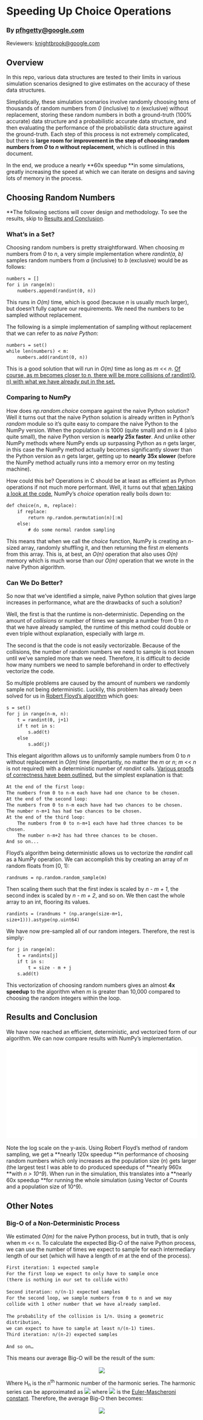 # **Speeding Up Choice Operations**


### By pfhgetty@google.com
Reviewers: knightbrook@google.com

## Overview

In this repo, various data structures are tested to their limits in various simulation scenarios designed to give estimates on the accuracy of these data structures.

Simplistically, these simulation scenarios involve randomly choosing tens of thousands of random numbers from _0_ (inclusive) to _n_ (exclusive) without replacement, storing these random numbers in both a ground-truth (100% accurate) data structure and a probabilistic accurate data structure, and then evaluating the performance of the probabilistic data structure against the ground-truth. Each step of this process is not extremely complicated, but there is **large room for improvement in the step of choosing random numbers from _0_ to _n_ without replacement**, which is outlined in this document.

In the end, we produce a nearly **60x speedup **in some simulations, greatly increasing the speed at which we can iterate on designs and saving lots of memory in the process.


## <span>Choosing Random Numbers</span>

**The following sections will cover design and methodology. To see the results, skip to <a href='#results'>Results and Conclusion</a>.


### What’s in a Set?

Choosing random numbers is pretty straightforward. When choosing _m_ numbers from _0_ to _n_, a very simple implementation where _randint(a, b)_ samples random numbers from _a_ (inclusive) to _b_ (exclusive) would be as follows:


```
numbers = []
for i in range(m):
    numbers.append(randint(0, n))
```


This runs in _O(m)_ time, which is good (because _n_ is usually much larger), but doesn’t fully capture our requirements. We need the numbers to be sampled without replacement.

The following is a simple implementation of sampling without replacement that we can refer to as _naive Python_:


```
numbers = set()
while len(numbers) < m:
    numbers.add(randint(0, n))
```


This is a good solution that will run in _O(m)_ time as long as _m_ <&lt; _n_.
<a href='#bigo'>Of course, as m becomes closer to n, there will be more collisions of randint(0, n) with what we have already put in the set.</a>


### Comparing to NumPy

How does _np.random.choice_ compare against the naive Python solution? Well it turns out that the naive Python solution is 
already written in Python’s _random_ module so it’s quite easy to compare the naive Python to the NumPy version. 
When the population _n_ is 1000 (quite small) and _m_ is 4 (also quite small), the naive Python version is **nearly 25x faster**.
And unlike other NumPy methods where NumPy ends up surpassing Python as _n_ gets larger, in this case the NumPy method actually becomes significantly
slower than the Python version as _n_ gets larger, getting up to **nearly** **35x slower** (before the NumPy method actually runs into a memory error 
on my testing machine).

How could this be? Operations in C should be at least as efficient as Python operations if not much more performant. 
Well, it  turns out that 
[when taking a look at the code](https://github.com/numpy/numpy/blob/maintenance/1.16.x/numpy/random/mtrand/mtrand.pyx#L1032), 
NumPy’s _choice_ operation really boils down to:


```
def choice(n, m, replace):
    if replace:
        return np.random.permutation(n)[:m]
    else:
        # do some normal random sampling
```


This means that when we call the _choice_ function, NumPy is creating an _n_-sized array, randomly shuffling it, 
and then returning the first _m_ elements from this array. This is, at best, an _O(n)_ operation that also uses _O(n)_
memory which is much worse than our _O(m)_ operation that we wrote in the naive Python algorithm.


### Can We Do Better?

So now that we’ve identified a simple, naive Python solution that gives large increases in performance, what are the drawbacks of such a solution?

Well, the first is that the runtime is non-deterministic. Depending on the amount of _collisions_ 
or number of times we sample a number from 0 to _n_ that we have already sampled, the runtime of this method
could double or even triple without explanation, especially with large _m_.

The second is that the code is not easily vectorizable. Because of the collisions, the number of random numbers 
we need to sample is not known until we’ve sampled more than we need. Therefore, it is difficult to decide how many numbers we need
to sample beforehand in order to effectively vectorize the code.

So multiple problems are caused by the amount of numbers we randomly sample not being deterministic. 
Luckily, this problem has already been solved for us in 
[Robert Floyd’s algorithm](https://fermatslibrary.com/s/a-sample-of-brilliance) which goes:


```
s = set()
for j in range(n-m, n):
    t = randint(0, j+1)
    if t not in s:
        s.add(t)
    else
        s.add(j)
```


This elegant algorithm allows us to uniformly sample numbers from 0 to _n_ without replacement in _O(m)_ time (importantly, 
no matter the _m_ or _n_; _m_ <&lt; _n_ is not required)
with a deterministic number of _randint_ calls. 
[Various proofs of correctness have been outlined](https://math.stackexchange.com/questions/178690/whats-the-proof-of-correctness-for-robert-floyds-algorithm-for-selecting-a-sin), 
but the simplest explanation is that:


```
At the end of the first loop: 
The numbers from 0 to n-m each have had one chance to be chosen. 
At the end of the second loop: 
The numbers from 0 to n-m each have had two chances to be chosen.
The number n-m+1 has had two chances to be chosen.
At the end of the third loop:
	The numbers from 0 to n-m+1 each have had three chances to be chosen.
	The number n-m+2 has had three chances to be chosen.
And so on...
```


Floyd’s algorithm being deterministic allows us to vectorize the 
_randint_ call as a NumPy operation. We can accomplish this by creating an array of _m_ random floats from [0, 1):


```
randnums = np.random.random_sample(m)
```


Then scaling them such that the first index is scaled by _n - m + 1_, the second index is scaled by _n - m + 2_, and so on. 
We then cast the whole array to an int, flooring its values.


```
randints = (randnums * (np.arange(size-m+1, size+1))).astype(np.uint64)
```


We have now pre-sampled all of our random integers. Therefore, the rest is simply:


```
for j in range(m):
    t = randints[j]
    if t in s:
        t = size - m + j
    s.add(t)
```


This vectorization of choosing random numbers gives an almost **4x speedup** to the algorithm when _m_ is greater than 10,000 compared to choosing the
random integers within the loop.


## <span id='results'>Results and Conclusion</span>

We have now reached an efficient, deterministic, and vectorized form of our algorithm. We can now compare results with NumPy’s implementation.

![Graph should be here.](img/choice_comparison.png "Comparison of choice methods.")

Note the log scale on the y-axis. Using Robert Floyd’s method of random sampling, we get a **nearly 120x speedup **in performance of choosing random numbers which only increases as the population size (_n_) gets larger (the largest test I was able to do produced speedups of **nearly 960x **with _n > 10^9_). When run in the simulation, this translates into a **nearly 60x speedup **for running the whole simulation (using Vector of Counts and a population size of 10^9).


## <span>Other Notes</span>


### <span id='bigo'>Big-O of a Non-Deterministic Process</span>

We estimated _O(m)_ for the naive Python process, but in truth, that is only when m &lt;< n. 
To calculate the expected Big-O of the naive Python process, we can use the number of times we expect to sample for each intermediary length of our set 
(which will have a length of _m_ at the end of the process).


```
First iteration: 1 expected sample
For the first loop we expect to only have to sample once 
(there is nothing in our set to collide with)

Second iteration: n/(n-1) expected samples
For the second loop, we sample numbers from 0 to n and we may 
collide with 1 other number that we have already sampled. 

The probability of the collision is 1/n. Using a geometric distribution, 
we can expect to have to sample at least n/(n-1) times.
Third iteration: n/(n-2) expected samples

And so on…
```


This means our average Big-O will be the result of the sum:

<p align="center">
<img align="center" src="https://render.githubusercontent.com/render/math?math=\sum_{i=0}^{m-1}%20\frac{n}{n-1}%20=%20n%20\sum_{i=0}^{m-1}%20\frac{1}{n-1}%20=%20n*(H_n-H_{n-m})">
</p>

Where H<sub>n</sub> is the n<sup>th</sup> harmonic number of the harmonic series. The harmonic series can be approximated as 
<img src="https://render.githubusercontent.com/render/math?math=H_n=ln(n)%2B\gamma"> where <img src="https://render.githubusercontent.com/render/math?math=\gamma">
is the [Euler-Mascheroni constant](https://en.wikipedia.org/wiki/Euler%E2%80%93Mascheroni_constant). Therefore, the average Big-O then becomes:

<p align="center">
<img align="center" src="https://render.githubusercontent.com/render/math?math=n*(ln(n)%2B%5Cgamma-ln(n-m)-%5Cgamma)%3Dn*(ln(%5Cfrac%7Bn%7D%7Bn-m%7D))">
</p>

